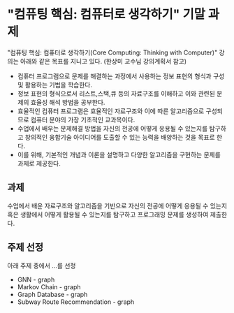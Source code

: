 # "컴퓨팅 핵심: 컴퓨터로 생각하기" 기말 과제
"컴퓨팅 핵심: 컴퓨터로 생각하기(Core Computing: Thinking with Computer)" 강의는 아래와 같은 목표를 지니고 있다. (한상미 교수님 강의계획서 참고)
- 컴퓨터 프로그램으로 문제를 해결하는 과정에서 사용하는 정보 표현의 형식과 구성 및 활용하는 기법을 학습한다.
- 정보 표현의 형식으로서 리스트,스택,큐 등의 자료구조를 이해하고 이와 관련된 문제의 효율성 해석 방법을 공부한다.
- 효율적인 컴퓨터 프로그램은 효율적인 자료구조와 이에 따른 알고리즘으로 구성되므로 컴퓨터 분야의 가장 기초적인 교과목이다. 
- 수업에서 배우는 문제해결 방법을 자신의 전공에 어떻게 응용될 수 있는지를 탐구하고 창의적인 융합기술 아이디어를 도출할 수 있는 능력을 배양하는 것을 목표로 한다.
- 이를 위해, 기본적인 개념과 이론을 설명하고 다양한 알고리즘을 구현하는 문제를 과제로 제공한다. 

## 과제
수업에서 배운 자료구조와 알고리즘을 기반으로 자신의 전공에 어떻게 응용될 수 있는지 혹은 생활에서 어떻게 활용될 수 있는지를 탐구하고 프로그래밍 문제를 생성하여 제출한다.

## 주제 선정
아래 주제 중에서 ...를 선정
- GNN - graph
- Markov Chain - graph
- Graph Database - graph
- Subway Route Recommendation - graph
